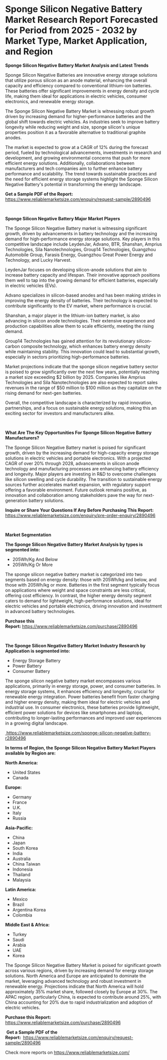 <p><h1>Sponge Silicon Negative Battery Market Research Report Forecasted for Period from 2025 -  2032 by Market Type, Market Application, and Region</h1></p><p><strong>Sponge Silicon Negative Battery Market Analysis and Latest Trends</strong></p>
<p><p>Sponge Silicon Negative Batteries are innovative energy storage solutions that utilize porous silicon as an anode material, enhancing the overall capacity and efficiency compared to conventional lithium-ion batteries. These batteries offer significant improvements in energy density and cycle life, making them ideal for applications in electric vehicles, consumer electronics, and renewable energy storage.</p><p>The Sponge Silicon Negative Battery Market is witnessing robust growth driven by increasing demand for higher-performance batteries and the global shift towards electric vehicles. As industries seek to improve battery longevity while reducing weight and size, sponge silicon's unique properties position it as a favorable alternative to traditional graphite anodes. </p><p>The market is expected to grow at a CAGR of 12% during the forecast period, fueled by technological advancements, investments in research and development, and growing environmental concerns that push for more efficient energy solutions. Additionally, collaborations between manufacturers and tech companies aim to further enhance battery performance and scalability. The trend towards sustainable practices and the need for efficient energy storage systems highlight the Sponge Silicon Negative Battery's potential in transforming the energy landscape.</p></p>
<p><strong>Get a Sample PDF of the Report:&nbsp;</strong> <a href="https://www.reliablemarketsize.com/enquiry/request-sample/2890496?utm_campaign=3528&utm_medium=2&utm_source=Github&utm_content=ia&utm_term=14032025&utm_id=sponge-silicon-negative-battery">https://www.reliablemarketsize.com/enquiry/request-sample/2890496</a></p>
<p>&nbsp;</p>
<p><strong>Sponge Silicon Negative Battery Major Market Players</strong></p>
<p><p>The Sponge Silicon Negative Battery market is witnessing significant growth, driven by advancements in battery technology and the increasing demand for high-performance energy storage solutions. Key players in this competitive landscape include LeydenJar, Advano, BTR, Shanshan, Amprius Technologies, Sila Nanotechnologies, Group14 Technologies, Guangzhou Automobile Group, Farasis Energy, Guangzhou Great Power Energy and Technology, and Lucky Harvest.</p><p>LeydenJar focuses on developing silicon-anode solutions that aim to increase battery capacity and lifespan. Their innovative approach positions them well to tap into the growing demand for efficient batteries, especially in electric vehicles (EVs).</p><p>Advano specializes in silicon-based anodes and has been making strides in improving the energy density of batteries. Their technology is expected to contribute significantly to the EV market, where performance is crucial.</p><p>Shanshan, a major player in the lithium-ion battery market, is also advancing in silicon anode technologies. Their extensive experience and production capabilities allow them to scale efficiently, meeting the rising demand.</p><p>Group14 Technologies has gained attention for its revolutionary silicon-carbon composite technology, which enhances battery energy density while maintaining stability. This innovation could lead to substantial growth, especially in sectors prioritizing high-performance batteries.</p><p>Market projections indicate that the sponge silicon negative battery sector is poised to grow significantly over the next few years, potentially reaching a market size exceeding $2 billion by 2025. Companies like Amprius Technologies and Sila Nanotechnologies are also expected to report sales revenues in the range of $50 million to $100 million as they capitalize on the rising demand for next-gen batteries.</p><p>Overall, the competitive landscape is characterized by rapid innovation, partnerships, and a focus on sustainable energy solutions, making this an exciting sector for investors and manufacturers alike.</p></p>
<p>&nbsp;</p>
<p><strong>What Are The Key Opportunities For Sponge Silicon Negative Battery Manufacturers?</strong></p>
<p><p>The Sponge Silicon Negative Battery market is poised for significant growth, driven by the increasing demand for high-capacity energy storage solutions in electric vehicles and portable electronics. With a projected CAGR of over 20% through 2028, advancements in silicon anode technology and manufacturing processes are enhancing battery efficiency and longevity. Major players are investing in R&D to overcome challenges like silicon swelling and cycle durability. The transition to sustainable energy sources further accelerates market expansion, with regulatory support offering a favorable environment. Future outlook remains positive, as innovation and collaboration among stakeholders pave the way for next-generation battery solutions.</p></p>
<p><strong>Inquire or Share Your Questions If Any Before Purchasing This Report:</strong> <a href="https://www.reliablemarketsize.com/enquiry/pre-order-enquiry/2890496?utm_campaign=3528&utm_medium=2&utm_source=Github&utm_content=ia&utm_term=14032025&utm_id=sponge-silicon-negative-battery">https://www.reliablemarketsize.com/enquiry/pre-order-enquiry/2890496</a></p>
<p>&nbsp;</p>
<p><strong>Market Segmentation</strong></p>
<p><strong>The Sponge Silicon Negative Battery Market Analysis by types is segmented into:</strong></p>
<p><ul><li>205Wh/Kg And Below</li><li>205Wh/Kg Or More</li></ul></p>
<p><p>The sponge silicon negative battery market is categorized into two segments based on energy density: those with 205Wh/kg and below, and those with 205Wh/kg or more. Batteries in the first segment typically focus on applications where weight and space constraints are less critical, offering cost efficiency. In contrast, the higher energy density segment caters to demand for lightweight, high-performance solutions, ideal for electric vehicles and portable electronics, driving innovation and investment in advanced battery technologies.</p></p>
<p><strong>Purchase this Report:&nbsp;</strong><a href="https://www.reliablemarketsize.com/purchase/2890496?utm_campaign=3528&utm_medium=2&utm_source=Github&utm_content=ia&utm_term=14032025&utm_id=sponge-silicon-negative-battery">https://www.reliablemarketsize.com/purchase/2890496</a></p>
<p>&nbsp;</p>
<p><strong>The Sponge Silicon Negative Battery Market Industry Research by Application is segmented into:</strong></p>
<p><ul><li>Energy Storage Battery</li><li>Power Battery</li><li>Consumer Battery</li></ul></p>
<p><p>The sponge silicon negative battery market encompasses various applications, primarily in energy storage, power, and consumer batteries. In energy storage systems, it enhances efficiency and longevity, crucial for renewable energy integration. Power batteries benefit from faster charging and higher energy density, making them ideal for electric vehicles and industrial use. In consumer electronics, these batteries provide lightweight, efficient power solutions for devices like smartphones and laptops, contributing to longer-lasting performances and improved user experiences in a growing digital landscape.</p></p>
<p><a href="https://www.reliablemarketsize.com/sponge-silicon-negative-battery-r2890496?utm_campaign=3528&utm_medium=2&utm_source=Github&utm_content=ia&utm_term=14032025&utm_id=sponge-silicon-negative-battery">&nbsp;https://www.reliablemarketsize.com/sponge-silicon-negative-battery-r2890496</a></p>
<p><strong>In terms of Region, the Sponge Silicon Negative Battery Market Players available by Region are:</strong></p>
<p>
    <p> <strong> North America: </strong>
        <ul>
            <li>United States</li>
            <li>Canada</li>
        </ul>
        </p> 
    <p> <strong> Europe: </strong>
        <ul>
            <li>Germany</li>
            <li>France</li>
            <li>U.K.</li>
            <li>Italy</li>
            <li>Russia</li>
        </ul>
        </p> 
    <p> <strong> Asia-Pacific: </strong>
        <ul>
            <li>China</li>
            <li>Japan</li>
            <li>South Korea</li>
            <li>India</li>
            <li>Australia</li>
            <li>China Taiwan</li>
            <li>Indonesia</li>
            <li>Thailand</li>
            <li>Malaysia</li>
        </ul>
        </p> 
    <p> <strong> Latin America: </strong>
        <ul>
            <li>Mexico</li>
            <li>Brazil</li>
            <li>Argentina Korea</li>
            <li>Colombia</li>
        </ul>
        </p> 
    <p> <strong> Middle East & Africa: </strong>
        <ul>
            <li>Turkey</li>
            <li>Saudi</li>
            <li>Arabia</li>
            <li>UAE</li>
            <li>Korea</li>
        </ul>
    </p>
    </p>
<p><p>The Sponge Silicon Negative Battery Market is poised for significant growth across various regions, driven by increasing demand for energy storage solutions. North America and Europe are anticipated to dominate the market, leveraging advanced technology and robust investment in renewable energy. Projections indicate that North America will hold approximately 35% market share, followed closely by Europe at 30%. The APAC region, particularly China, is expected to contribute around 25%, with China accounting for 20% due to rapid industrialization and adoption of electric vehicles.</p></p>
<p><strong>Purchase this Report: </strong><a href="https://www.reliablemarketsize.com/purchase/2890496?utm_campaign=3528&utm_medium=2&utm_source=Github&utm_content=ia&utm_term=14032025&utm_id=sponge-silicon-negative-battery">https://www.reliablemarketsize.com/purchase/2890496</a></p>
<p>&nbsp;<strong>Get a Sample PDF of the Report:&nbsp;&nbsp;</strong><a href="https://www.reliablemarketsize.com/enquiry/request-sample/2890496?utm_campaign=3528&utm_medium=2&utm_source=Github&utm_content=ia&utm_term=14032025&utm_id=sponge-silicon-negative-battery">https://www.reliablemarketsize.com/enquiry/request-sample/2890496</a></p>
<p><strong></strong></p>
<p>Check more reports on <a href="https://www.reliablemarketsize.com/?utm_campaign=3528&utm_medium=2&utm_source=Github&utm_content=ia&utm_term=14032025&utm_id=sponge-silicon-negative-battery">https://www.reliablemarketsize.com/</a></p>